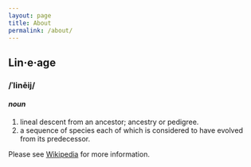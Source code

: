 ```yaml
---
layout: page
title: About
permalink: /about/
---
```


## Lin·e·age

### /ˈlinēij/

#### _noun_


1. lineal descent from an ancestor; ancestry or pedigree. 
2. a sequence of species each of which is considered to have evolved from its predecessor. 

Please see [Wikipedia](https://en.wikipedia.org/wiki/Kraken) for more information.
